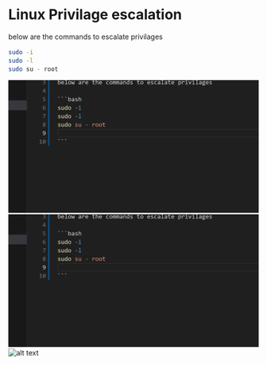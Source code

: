 # Linux Privilage escalation    

below are the commands to escalate privilages

```bash
sudo -i
sudo -l
sudo su - root          

``` 

![alt text](images/image.png)
![alt text](images/image-1.png)
![alt text](image-2.png)